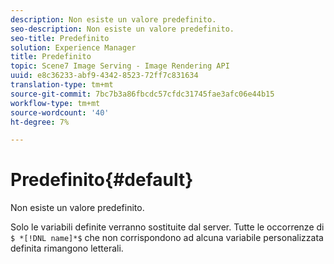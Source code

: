 ```yaml
---
description: Non esiste un valore predefinito.
seo-description: Non esiste un valore predefinito.
seo-title: Predefinito
solution: Experience Manager
title: Predefinito
topic: Scene7 Image Serving - Image Rendering API
uuid: e8c36233-abf9-4342-8523-72ff7c831634
translation-type: tm+mt
source-git-commit: 7bc7b3a86fbcdc57cfdc31745fae3afc06e44b15
workflow-type: tm+mt
source-wordcount: '40'
ht-degree: 7%

---
```



# Predefinito{#default}

Non esiste un valore predefinito.

Solo le variabili definite verranno sostituite dal server. Tutte le occorrenze di `$ *[!DNL name]*$` che non corrispondono ad alcuna variabile personalizzata definita rimangono letterali.
